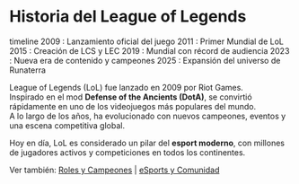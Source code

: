 # Historia del League of Legends

timeline
    2009 : Lanzamiento oficial del juego
    2011 : Primer Mundial de LoL
    2015 : Creación de LCS y LEC
    2019 : Mundial con récord de audiencia
    2023 : Nueva era de contenido y campeones
    2025 : Expansión del universo de Runaterra

League of Legends (LoL) fue lanzado en 2009 por Riot Games.  
Inspirado en el mod **Defense of the Ancients (DotA)**, se convirtió rápidamente en uno de los videojuegos más populares del mundo.  
A lo largo de los años, ha evolucionado con nuevos campeones, eventos y una escena competitiva global.  

Hoy en día, LoL es considerado un pilar del **esport moderno**, con millones de jugadores activos y competiciones en todos los continentes.

Ver también: [Roles y Campeones](articulo-2.md) | [eSports y Comunidad](articulo-5.md)